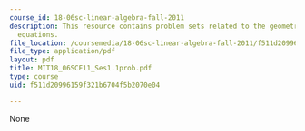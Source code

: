 ```yaml
---
course_id: 18-06sc-linear-algebra-fall-2011
description: This resource contains problem sets related to the geometry of linear
  equations.
file_location: /coursemedia/18-06sc-linear-algebra-fall-2011/f511d20996159f321b6704f5b2070e04_MIT18_06SCF11_Ses1.1prob.pdf
file_type: application/pdf
layout: pdf
title: MIT18_06SCF11_Ses1.1prob.pdf
type: course
uid: f511d20996159f321b6704f5b2070e04

---
```

None